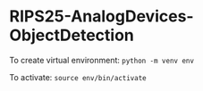 # RIPS25-AnalogDevices-ObjectDetection

To create virtual environment:
```python -m venv env```

To activate:
```source env/bin/activate```